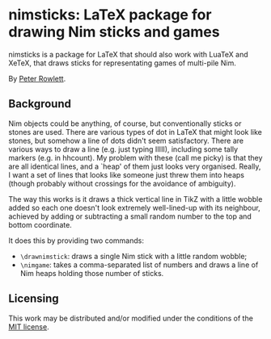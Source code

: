 # nimsticks: LaTeX package for drawing Nim sticks and games

nimsticks is a package for LaTeX that should also work with LuaTeX and XeTeX, that draws sticks for representating games of multi-pile Nim.

By [Peter Rowlett](https://github.com/prowlett/).

## Background

Nim objects could be anything, of course, but conventionally sticks or stones are used. There are various types of dot in LaTeX that might look like stones, but somehow a line of dots didn't seem satisfactory. There are various ways to draw a line (e.g. just typing IIIII), including some tally markers (e.g. in hhcount). My problem with these (call me picky) is that they are all identical lines, and a `heap' of them just looks very organised. Really, I want a set of lines that looks like someone just threw them into heaps (though probably without crossings for the avoidance of ambiguity).

The way this works is it draws a thick vertical line in TikZ with a little wobble added so each one doesn't look extremely well-lined-up with its neighbour, achieved by adding or subtracting a small random number to the top and bottom coordinate.

It does this by providing two commands:

- `\drawnimstick`: draws a single Nim stick with a little random wobble;
- `\nimgame`: takes a comma-separated list of numbers and draws a line of Nim heaps holding those number of sticks.

## Licensing
This work may be distributed and/or modified under the conditions of the [MIT license](LICENSE.txt).
